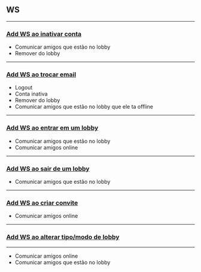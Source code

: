 ## WS 
---

### [Add WS ao inativar conta](https://github.com/3C-gg/reload-backend/issues/62)

- Comunicar amigos que estão no lobby
- Remover do lobby

---
### [Add WS ao trocar email](https://github.com/3C-gg/reload-backend/issues/70)

- Logout
- Conta inativa
- Remover do lobby
- Comunicar amigos que estão no lobby que ele ta offline


---
### [Add WS ao entrar em um lobby](https://github.com/3C-gg/reload-backend/issues/71)

- Comunicar amigos que estão no lobby
- Comunicar amigos online

---
### [Add WS ao sair de um lobby](https://github.com/3C-gg/reload-backend/issues/72)

- Comunicar amigos que estão no lobby

---
### [Add WS ao criar convite](https://github.com/3C-gg/reload-backend/issues/73)

- Comunicar amigos online

---
### [Add WS ao alterar tipo/modo de lobby](https://github.com/3C-gg/reload-backend/issues/74)
---

- Comunicar amigos online
- Comunicar amigos que estão no lobby

